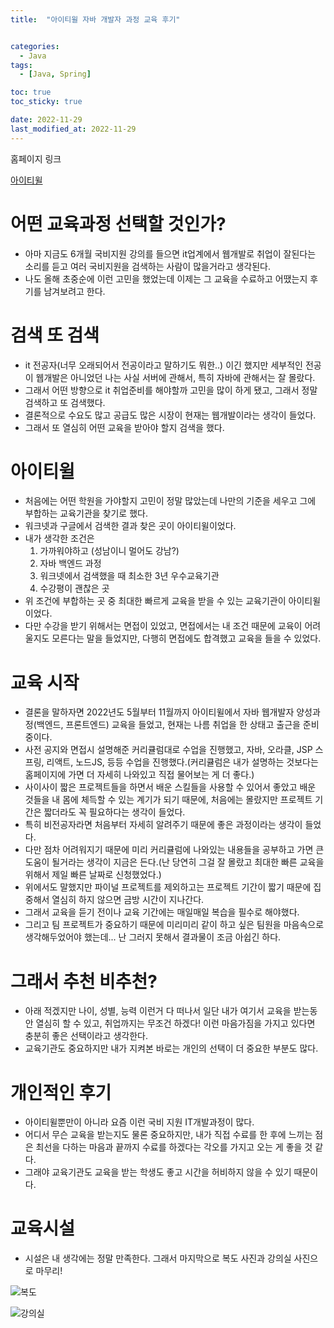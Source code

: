 ```yaml
---
title:  "아이티윌 자바 개발자 과정 교육 후기" 


categories:
  - Java
tags:
  - [Java, Spring]

toc: true
toc_sticky: true

date: 2022-11-29
last_modified_at: 2022-11-29
---
```


홈페이지 링크

[아이티윌](https://www.itwill.co.kr/)


# 어떤 교육과정 선택할 것인가?
- 아마 지금도 6개월 국비지원 강의를 들으면 it업계에서 웹개발로 취업이 잘된다는 소리를 듣고 여러 국비지원을 검색하는 사람이 많을거라고 생각된다.
- 나도 올해 초중순에 이런 고민을 했었는데 이제는 그 교육을 수료하고 어땠는지 후기를 남겨보려고 한다.

# 검색 또 검색
- it 전공자(너무 오래되어서 전공이라고 말하기도 뭐한..) 이긴 했지만 세부적인 전공이 웹개발은 아니었던 나는 사실 서버에 관해서, 특히 자바에 관해서는 잘 몰랐다.
- 그래서 어떤 방향으로 it 취업준비를 해야할까 고민을 많이 하게 됐고, 그래서 정말 검색하고 또 검색했다.
- 결론적으로 수요도 많고 공급도 많은 시장이 현재는 웹개발이라는 생각이 들었다.
- 그래서 또 열심히 어떤 교육을 받아야 할지 검색을 했다.

# 아이티윌
- 처음에는 어떤 학원을 가야할지 고민이 정말 많았는데 나만의 기준을 세우고 그에 부합하는 교육기관을 찾기로 했다.
- 워크넷과 구글에서 검색한 결과 찾은 곳이 아이티윌이었다. 
- 내가 생각한 조건은 
  1. 가까워야하고 (성남이니 멀어도 강남?)
  2. 자바 백엔드 과정 
  3. 워크넷에서 검색했을 때 최소한 3년 우수교육기관 
  4. 수강평이 괜찮은 곳
- 위 조건에 부합하는 곳 중 최대한 빠르게 교육을 받을 수 있는 교육기관이 아이티윌이었다.
- 다만 수강을 받기 위해서는 면접이 있었고, 면접에서는 내 조건 때문에 교육이 어려울지도 모른다는 말을 들었지만, 다행히 면접에도 합격했고 교육을 들을 수 있었다.

# 교육 시작
- 결론을 말하자면 2022년도 5월부터 11월까지 아이티윌에서 자바 웹개발자 양성과정(백엔드, 프론트엔드) 교육을 들었고, 현재는 나름 취업을 한 상태고 출근을 준비중이다.
- 사전 공지와 면접시 설명해준 커리큘럼대로 수업을 진행했고, 자바, 오라클, JSP 스프링, 리액트, 노드JS, 등등 수업을 진행했다.(커리큘럼은 내가 설명하는 것보다는 홈페이지에 가면 더 자세히 나와있고 직접 물어보는 게 더 좋다.)
- 사이사이 짧은 프로젝트들을 하면서 배운 스킬들을 사용할 수 있어서 좋았고 배운 것들을 내 몸에 체득할 수 있는 계기가 되기 때문에, 처음에는 몰랐지만 프로젝트 기간은 짧더라도 꼭 필요하다는 생각이 들었다.
- 특히 비전공자라면 처음부터 자세히 알려주기 때문에 좋은 과정이라는 생각이 들었다.
- 다만 점차 어려워지기 때문에 미리 커리큘럼에 나와있는 내용들을 공부하고 가면 큰 도움이 될거라는 생각이 지금은 든다.(난 당연히 그걸 잘 몰랐고 최대한 빠른 교육을 위해서 제일 빠른 날짜로 신청했었다.) 
- 위에서도 말했지만 파이널 프로젝트를 제외하고는 프로젝트 기간이 짧기 때문에 집중해서 열심히 하지 않으면 금방 시간이 지나간다.
- 그래서 교육을 듣기 전이나 교육 기간에는 매일매일 복습을 필수로 해야했다.
- 그리고 팀 프로젝트가 중요하기 때문에 미리미리 같이 하고 싶은 팀원을 마음속으로 생각해두었어야 했는데... 난 그러지 못해서 결과물이 조금 아쉽긴 하다.

# 그래서 추천 비추천?
- 아래 적겠지만 나이, 성별, 능력 이런거 다 떠나서 일단 내가 여기서 교육을 받는동안 열심히 할 수 있고, 취업까지는 무조건 하겠다! 이런 마음가짐을 가지고 있다면 충분히 좋은 선택이라고 생각한다.
- 교육기관도 중요하지만 내가 지켜본 바로는 개인의 선택이 더 중요한 부분도 많다.

# 개인적인 후기
- 아이티윌뿐만이 아니라 요즘 이런 국비 지원 IT개발과정이 많다.
- 어디서 무슨 교육을 받는지도 물론 중요하지만, 내가 직접 수료를 한 후에 느끼는 점은 최선을 다하는 마음과 끝까지 수료를 하겠다는 각오를 가지고 오는 게 좋을 것 같다.
- 그래야 교육기관도 교육을 받는 학생도 좋고 시간을 허비하지 않을 수 있기 때문이다.

# 교육시설
- 시설은 내 생각에는 정말 만족한다. 그래서 마지막으로 복도 사진과 강의실 사진으로 마무리!


![복도](https://user-images.githubusercontent.com/25880465/204322805-9df4a508-3204-4937-ba39-24c04077e7a7.jpg)

![강의실](https://user-images.githubusercontent.com/25880465/204322569-defabe63-ffd0-4749-bf41-fbba2ddd85e6.jpg)
